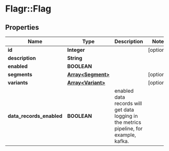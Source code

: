 # Flagr::Flag

## Properties
Name | Type | Description | Notes
------------ | ------------- | ------------- | -------------
**id** | **Integer** |  | [optional] 
**description** | **String** |  | 
**enabled** | **BOOLEAN** |  | 
**segments** | [**Array&lt;Segment&gt;**](Segment.md) |  | [optional] 
**variants** | [**Array&lt;Variant&gt;**](Variant.md) |  | [optional] 
**data_records_enabled** | **BOOLEAN** | enabled data records will get data logging in the metrics pipeline, for example, kafka. | 


